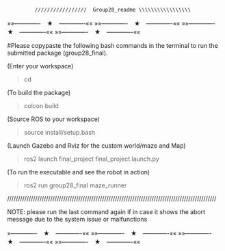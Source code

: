

             /////////////////  Group28_readme \\\\\\\\\\\\\\\\\
              
»»————-　★　————-«« »»————-　★　————-«« »»————-　★　————-«« »»————-　★　————-««



#Please copypaste the following bash commands in the terminal to run the submitted package (group28_final).




(Enter your workspace)

>cd <workspace>



(To build the package)

>colcon build



(Source ROS to your workspace)

>source install/setup.bash



(Launch Gazebo and Rviz for the custom world/maze and Map)

>ros2 launch final_project final_project.launch.py 



(To run the executable and see the robot in action)

>ros2 run group28_final maze_runner


/////////////////////////////////////////////////////////////////////////////////////////////////

NOTE: please run the last command again if in case it shows the abort message due to the system issue or malfunctions

»————-　★　————-«« »»————-　★　————-«« »»————-　★　————-«« »»————-　★　————-««

 





